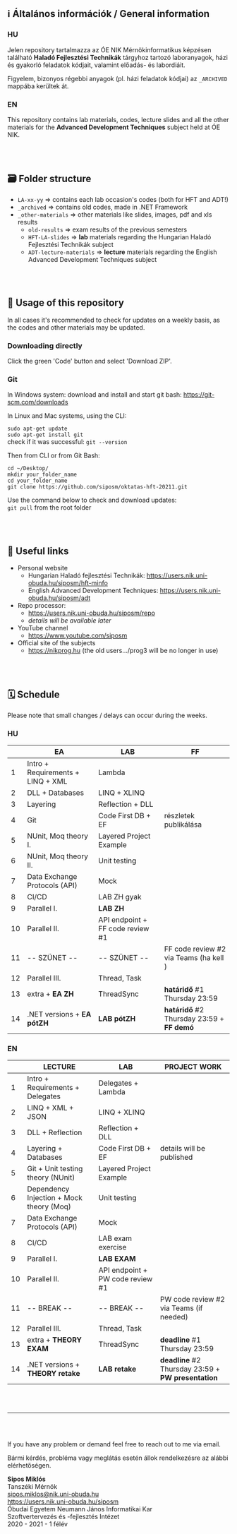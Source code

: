 ## ℹ️ Általános információk / General information

### HU
Jelen repository tartalmazza az ÓE NIK Mérnökinformatikus képzésen található **Haladó Fejlesztési Technikák** tárgyhoz tartozó laboranyagok, házi és gyakorló feladatok kódjait, valamint előadás- és labordiáit.

Figyelem, bizonyos régebbi anyagok (pl. házi feladatok kódjai) az `_ARCHIVED` mappába kerültek át.

### EN
This repository contains lab materials, codes, lecture slides and all the other materials for the **Advanced Development Techniques** subject held at ÓE NIK.

<br><br>

## 🗃 Folder structure
- `LA-xx-yy` => contains each lab occasion's codes (both for HFT and ADT!)
- `_archived` => contains old codes, made in .NET Framework
- `_other-materials` => other materials like slides, images, pdf and xls results
    - `old-results` => exam results of the previous semesters
    - `HFT-LA-slides` => **lab** materials regarding the Hungarian Haladó Fejlesztési Technikák subject
    - `ADT-lecture-materials` => **lecture** materials regarding the English Advanced Development Techniques subject

<br><br>

## 🔧 Usage of this repository
In all cases it's recommended to check for updates on a weekly basis, as the codes and other materials may be updated.

### Downloading directly
Click the green 'Code' button and select 'Download ZIP'.

### Git
In Windows system: download and install and start git bash: https://git-scm.com/downloads

In Linux and Mac systems, using the CLI:

`sudo apt-get update`\
`sudo apt-get install git`\
check if it was successful: `git --version`

Then from CLI or from Git Bash:

`cd ~/Desktop/`\
`mkdir your_folder_name`\
`cd your_folder_name`\
`git clone https://github.com/siposm/oktatas-hft-20211.git`

Use the command below to check and download updates:\
`git pull` from the root folder

<br><br>

## 🔗 Useful links
- Personal website
  - Hungarian Haladó fejlesztési Technikák: https://users.nik.uni-obuda.hu/siposm/hft-minfo
  - English Advanced Development Techniques: https://users.nik.uni-obuda.hu/siposm/adt
- Repo processor:
  - https://users.nik.uni-obuda.hu/siposm/repo
  - *details will be available later*
- YouTube channel
  - https://www.youtube.com/siposm
- Official site of the subjects
  - https://nikprog.hu (the old users.../prog3 will be no longer in use)

<br><br>

## 🗓 Schedule

Please note that small changes / delays can occur during the weeks.

### HU

|    | EA                                | LAB                                     | FF                                           |
| -- | --------------------------------- | --------------------------------------- | -------------------------------------------- |
| 1  | Intro + Requirements + LINQ + XML | Lambda                                  |                                              |
| 2  | DLL + Databases                   | LINQ + XLINQ                            |                                              |
| 3  | Layering                          | Reflection + DLL                        |                                              |
| 4  | Git                               | Code First DB + EF                      | részletek publikálása                        |
| 5  | NUnit, Moq theory I.              | Layered Project Example                 |                                              |
| 6  | NUnit, Moq theory II.             | Unit testing                            |                                              |
| 7  | Data Exchange Protocols (API)     | Mock                                    |                                              |
| 8  | CI/CD                             | LAB ZH gyak                             |                                              |
| 9  | Parallel I.                       | **LAB ZH**                              |                                              |
| 10 | Parallel II.                      | API endpoint + FF code review #1        |                                              |
| 11 | \-- SZÜNET --                     | \-- SZÜNET --                           | FF code review #2 via Teams (ha kell  )      |
| 12 | Parallel III.                     | Thread, Task                            |                                              |
| 13 | extra + **EA ZH**                 | ThreadSync                              | **határidő** #1 Thursday 23:59               |
| 14 | .NET versions + **EA pótZH**      | **LAB pótZH**                           | **határidő** #2 Thursday 23:59 + **FF demó** |


### EN

|    | LECTURE                                    | LAB                                     | PROJECT WORK                                 |
| -- | ------------------------------------------ | --------------------------------------- | -------------------------------------------- |
| 1  | Intro + Requirements + Delegates           | Delegates + Lambda                      |                                              |
| 2  | LINQ + XML + JSON                          | LINQ + XLINQ                            |                                              |
| 3  | DLL + Reflection                           | Reflection + DLL                        |                                              |
| 4  | Layering + Databases                       | Code First DB + EF                      | details will be published                    |
| 5  | Git + Unit testing theory (NUnit)          | Layered Project Example                 |                                              |
| 6  | Dependency Injection + Mock theory (Moq)   | Unit testing                            |                                              |
| 7  | Data Exchange Protocols (API)              | Mock                                    |                                              |
| 8  | CI/CD                                      | LAB exam exercise                       |                                              |
| 9  | Parallel I.                                | **LAB EXAM**                            |                                              |
| 10 | Parallel II.                               | API endpoint + PW code review #1        |                                              |
| 11 | \-- BREAK --                               | \-- BREAK --                            | PW code review #2 via Teams (if needed)      |
| 12 | Parallel III.                              | Thread, Task                            |                                              |
| 13 | extra + **THEORY EXAM**                    | ThreadSync                              | **deadline** #1 Thursday 23:59               |
| 14 | .NET versions + **THEORY retake**          | **LAB retake**                          | **deadline** #2 Thursday 23:59 + **PW presentation** |


<br><br>

---

<br><br>

If you have any problem or demand feel free to reach out to me via email.

Bármi kérdés, probléma vagy meglátás esetén állok rendelkezésre az alábbi elérhetőségen.

**Sipos Miklós**\
Tanszéki Mérnök\
sipos.miklos@nik.uni-obuda.hu\
https://users.nik.uni-obuda.hu/siposm \
Óbudai Egyetem Neumann János Informatikai Kar\
Szoftvertervezés és -fejlesztés Intézet\
2020 - 2021 - 1 félév
